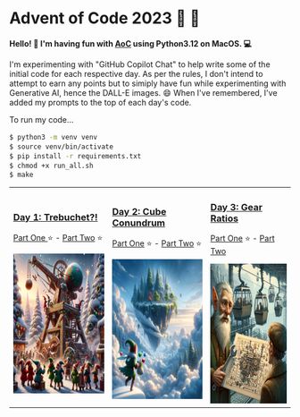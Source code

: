 # Advent of Code 2023 :christmas_tree: :gift:

<b>Hello! :wave: I'm having fun with [AoC](https://adventofcode.com/) using Python3.12 on MacOS. :computer: </b>

I'm experimenting with "GitHub Copilot Chat" to help write some of the initial code for each respective day. As per the rules, I don't intend to attempt to earn any points but to simiply have fun while experimenting with Generative AI, hence the DALL-E images. :smile: When I've remembered, I've added my prompts to the top of each day's code.

To run my code...

```bash
$ python3 -m venv venv
$ source venv/bin/activate
$ pip install -r requirements.txt
$ chmod +x run_all.sh
$ make
```

<table>

<tr> <!-- New Row -->

<td>

### [Day 1: Trebuchet?!](./Day1/problem.md)

[Part One ](./Day1/part1.py) :star: - [Part Two](./Day1/part2.py) :star:

<img src="./Day1/DALLE.png"  width="250" height="250">

</td>

<td>

### [Day 2: Cube Conundrum](./Day2/problem.md)

[Part One](./Day2/part1.py) :star: - [Part Two](./Day2/part2.py) :star:

<img src="./Day2/DALLE.png"  width="250" height="250">

</td>

<td>

### [Day 3: Gear Ratios](./Day3/problem.md)

[Part One](./Day3/part1.py) :star: - [Part Two](./Day3/part2.py)

<img src="./Day3/DALLE.png"  width="250" height="250">

</td>

</tr> <!-- End Row -->

</table>
